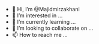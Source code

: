 - 👋 Hi, I’m @Majidmirzakhani
- 👀 I’m interested in ...
- 🌱 I’m currently learning ...
- 💞️ I’m looking to collaborate on ...
- 📫 How to reach me ...

<!---
Majidmirzakhani/Majidmirzakhani is a ✨ special ✨ repository because its `README.md` (this file) appears on your GitHub profile.
You can click the Preview link to take a look at your changes.
--->
